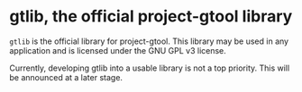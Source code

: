# gtlib, the official project-gtool library

`gtlib` is the official library for project-gtool. This library may be used in any application and is licensed under the GNU GPL v3 license.

Currently, developing gtlib into a usable library is not a top priority. This will be announced at a later stage.